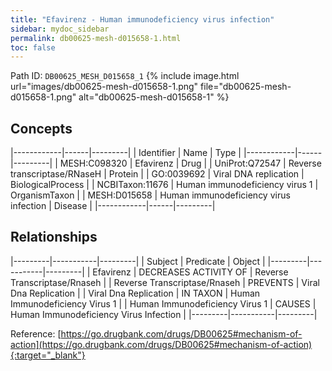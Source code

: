 ```yaml
---
title: "Efavirenz - Human immunodeficiency virus infection"
sidebar: mydoc_sidebar
permalink: db00625-mesh-d015658-1.html
toc: false 
---
```



Path ID: `DB00625_MESH_D015658_1`
{% include image.html url="images/db00625-mesh-d015658-1.png" file="db00625-mesh-d015658-1.png" alt="db00625-mesh-d015658-1" %}

## Concepts

|------------|------|---------|
| Identifier | Name | Type    |
|------------|------|---------|
| MESH:C098320 | Efavirenz | Drug |
| UniProt:Q72547 | Reverse transcriptase/RNaseH | Protein |
| GO:0039692 | Viral DNA replication | BiologicalProcess |
| NCBITaxon:11676 | Human immunodeficiency virus 1 | OrganismTaxon |
| MESH:D015658 | Human immunodeficiency virus infection | Disease |
|------------|------|---------|

## Relationships

|---------|-----------|---------|
| Subject | Predicate | Object  |
|---------|-----------|---------|
| Efavirenz | DECREASES ACTIVITY OF | Reverse Transcriptase/Rnaseh |
| Reverse Transcriptase/Rnaseh | PREVENTS | Viral Dna Replication |
| Viral Dna Replication | IN TAXON | Human Immunodeficiency Virus 1 |
| Human Immunodeficiency Virus 1 | CAUSES | Human Immunodeficiency Virus Infection |
|---------|-----------|---------|

Reference: [https://go.drugbank.com/drugs/DB00625#mechanism-of-action](https://go.drugbank.com/drugs/DB00625#mechanism-of-action){:target="_blank"}